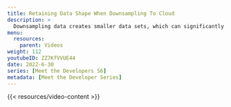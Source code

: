 ```yaml
---
title: Retaining Data Shape When Downsampling To Cloud
description: >
  Downsampling data creates smaller data sets, which can significantly reduce data transfer costs. Here, Sam Dillard describes several different approaches to downsampling, their advantages, and when you might want to use each one.
menu:
  resources:
    parent: Videos
weight: 112
youtubeID: ZZ7KfVVUE44
date: 2022-6-30
series: [Meet the Developers S6]
metadata: [Meet the Developer Series]
---
```


{{< resources/video-content >}}
